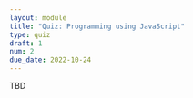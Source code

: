 ```yaml
---
layout: module
title: "Quiz: Programming using JavaScript"
type: quiz
draft: 1
num: 2
due_date: 2022-10-24
---
```


TBD